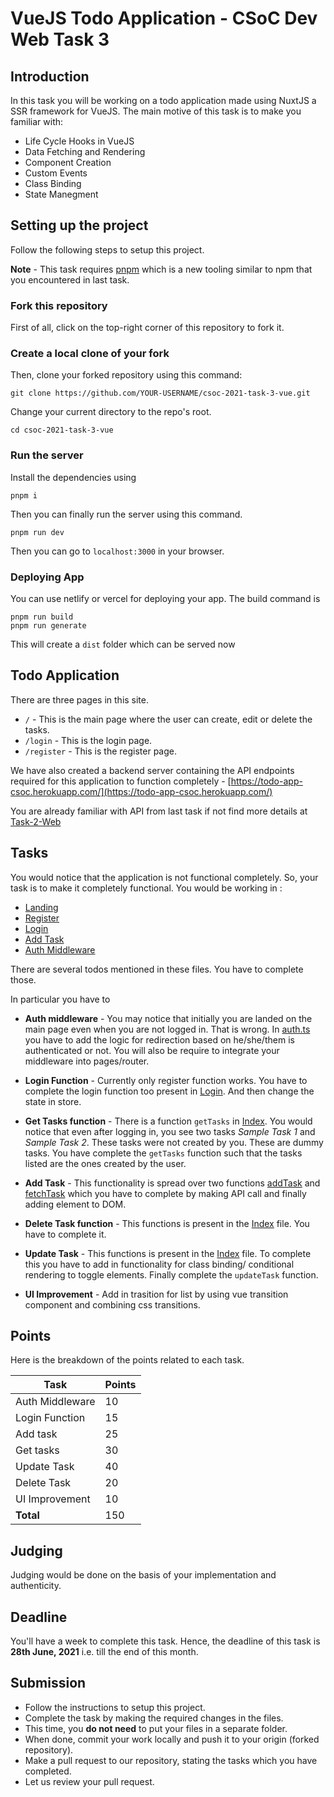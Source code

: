 # VueJS Todo Application - CSoC Dev Web Task 3

## Introduction

In this task you will be working on a todo application made using NuxtJS a SSR framework for VueJS. The main motive of this task is to make you familiar with:

- Life Cycle Hooks in VueJS
- Data Fetching and Rendering
- Component Creation
- Custom Events
- Class Binding
- State Manegment

## Setting up the project

Follow the following steps to setup this project.

**Note** - This task requires [pnpm](https://pnpm.io/) which is a new tooling similar to npm that you encountered in last task.

### Fork this repository
First of all, click on the top-right corner of this repository to fork it.

### Create a local clone of your fork
Then, clone your forked repository using this command:
```
git clone https://github.com/YOUR-USERNAME/csoc-2021-task-3-vue.git
```

Change your current directory to the repo's root.
```
cd csoc-2021-task-3-vue
```

### Run the server

Install the dependencies using
```
pnpm i
```

Then you can finally run the server using this command.
```
pnpm run dev
```

Then you can go to `localhost:3000` in your browser.

### Deploying App

You can use netlify or vercel for deploying your app. The build command is
```
pnpm run build
pnpm run generate
```

This will create a `dist` folder which can be served now

## Todo Application

There are three pages in this site.

- `/` - This is the main page where the user can create, edit or delete the tasks.
- `/login` - This is the login page.
- `/register` - This is the register page.

We have also created a backend server containing the API endpoints required for this application to function completely  - [https://todo-app-csoc.herokuapp.com/](https://todo-app-csoc.herokuapp.com/)

You are already familiar with API from last task if not find more details at [Task-2-Web](https://github.com/COPS-IITBHU/csoc-2021-task-2-web/blob/main/README.md#api-usage)

## Tasks
You would notice that the application is not functional completely. So, your task is to make it completely functional. You would be working in :
- [Landing](./pages/index.vue)
- [Register](./pages/register/index.vue)
- [Login](./pages/login/index.vue)
- [Add Task](./components/addTask.vue)
- [Auth Middleware](./middleware/auth.ts)

There are several todos mentioned in these files. You have to complete those.

In particular you have to

- **Auth middleware** - You may notice that initially you are landed on the main page even when you are not logged in. That is wrong. In [auth.ts](./middleware/auth.ts) you have to add the logic for redirection based on he/she/them is authenticated or not. You will also be require to integrate your middleware into pages/router.

- **Login Function** - Currently only register function works. You have to complete the login function too present in [Login](./pages/login/index.vue). And then change the state in store.

- **Get Tasks function** - There is a function `getTasks` in [Index](./pages/index.vue). You would notice that even after logging in, you see two tasks *Sample Task 1* and *Sample Task 2*. These tasks were not created by you. These are dummy tasks. You have complete the `getTasks` function such that the tasks listed are the ones created by the user.

- **Add Task** - This functionality is spread over two functions [addTask](./component/addTask.vue) and [fetchTask](./pages/index.vue) which you have to complete by making API call and finally adding element to DOM.

- **Delete Task function** - This functions is present in the [Index](./pages/index.vue) file. You have to complete it.

- **Update Task** - This functions is present in the [Index](./pages/index.vue) file. To complete this you have to add in functionality for class binding/ conditional rendering to toggle elements. Finally complete the `updateTask` function.

- **UI Improvement** - Add in trasition for list by using vue transition component and combining css transitions.

## Points
Here is the breakdown of the points related to each task.

|**Task**|**Points**  |
|--|--|
| Auth Middleware | 10 |
| Login Function | 15 |
| Add task | 25 |
| Get tasks | 30 |
| Update Task | 40 |
| Delete Task | 20 |
| UI Improvement | 10 |
|**Total**|150|

## Judging
Judging would be done on the basis of your implementation and authenticity.

## Deadline
You'll have a week to complete this task. Hence, the deadline of this task is **28th June, 2021** i.e. till the end of this month.

## Submission
* Follow the instructions to setup this project.
* Complete the task by making the required changes in the files.
* This time, you **do not need** to put your files in a separate folder.
* When done, commit your work locally and push it to your origin (forked repository).
* Make a pull request to our repository, stating the tasks which you have completed.
* Let us review your pull request.
